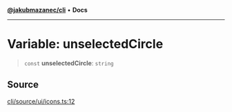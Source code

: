 [**@jakubmazanec/cli**](../../../README.md) • **Docs**

---

# Variable: unselectedCircle

> `const` **unselectedCircle**: `string`

## Source

[cli/source/ui/icons.ts:12](https://github.com/jakubmazanec/tools/blob/bb20df5276ddb119762948adc2cda520aef09f0f/packages/cli/source/ui/icons.ts#L12)

